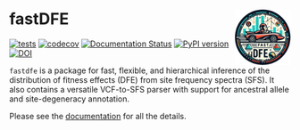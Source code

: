 # fastDFE  <img align="right" width="100" src="https://raw.githubusercontent.com/Sendrowski/fastDFE/master/docs/logo.png">
[![tests](https://github.com/Sendrowski/fastDFE/actions/workflows/run-tests.yml/badge.svg?branch=master)](https://github.com/Sendrowski/fastDFE/actions/workflows/run-tests.yml)
[![codecov](https://codecov.io/gh/Sendrowski/fastDFE/branch/master/graph/badge.svg?token=0LUE8SZYBJ)](https://codecov.io/gh/Sendrowski/fastDFE)
[![Documentation Status](https://readthedocs.org/projects/fastdfe/badge/?version=latest)](https://fastdfe.readthedocs.io/en/latest/?badge=latest)
[![PyPI version](https://badge.fury.io/py/fastdfe.svg)](https://badge.fury.io/py/fastdfe)
[![DOI](https://img.shields.io/badge/DOI-10.1093/molbev/msae070-blue)](https://doi.org/10.1093/molbev/msae070)


``fastdfe`` is a package for fast, flexible, and hierarchical inference of the distribution of fitness effects (DFE) from site frequency spectra (SFS). It also contains a versatile VCF-to-SFS parser with support for ancestral allele and site-degeneracy annotation.

Please see the [documentation](https://fastdfe.readthedocs.io/en/latest/) for all the details.
